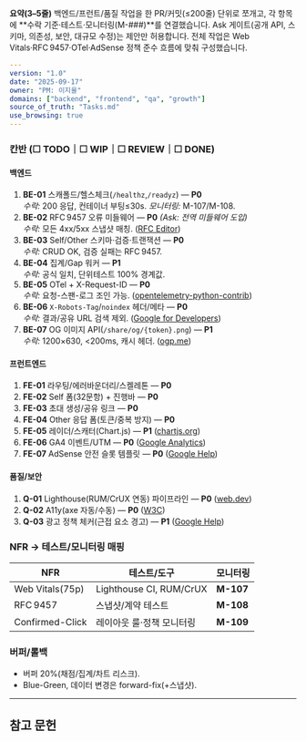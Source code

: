 ﻿**요약(3–5줄)**
백엔드/프런트/품질 작업을 한 PR/커밋(≤200줄) 단위로 쪼개고, 각 항목에 **수락 기준·테스트·모니터링(M-###)**를 연결했습니다. Ask 게이트(공개 API, 스키마, 의존성, 보안, 대규모 수정)는 제안만 허용합니다. 전체 작업은 Web Vitals·RFC 9457·OTel·AdSense 정책 준수 흐름에 맞춰 구성했습니다.

```yaml
---
version: "1.0"
date: "2025-09-17"
owner: "PM: 이지율"
domains: ["backend", "frontend", "qa", "growth"]
source_of_truth: "Tasks.md"
use_browsing: true
---
```

### 칸반 (☐ TODO｜☐ WIP｜☐ REVIEW｜☐ DONE)

#### 백엔드

1. **BE-01** 스캐폴드/헬스체크(`/healthz`,`/readyz`) — **P0**  
   *수락:* 200 응답, 컨테이너 부팅≤30s. *모니터링:* M-107/M-108.
2. **BE-02** RFC 9457 오류 미들웨어 — **P0** *(Ask: 전역 미들웨어 도입)*  
   *수락:* 모든 4xx/5xx 스냅샷 매칭. ([RFC Editor][1])
3. **BE-03** Self/Other 스키마·검증·트랜잭션 — **P0**  
   *수락:* CRUD OK, 검증 실패는 RFC 9457.
4. **BE-04** 집계/Gap 워커 — **P1**  
   *수락:* 공식 일치, 단위테스트 100% 경계값.
5. **BE-05** OTel + X-Request-ID — **P0**  
   *수락:* 요청-스팬-로그 조인 가능. ([opentelemetry-python-contrib][2])
6. **BE-06** `X-Robots-Tag`/`noindex` 헤더/메타 — **P0**  
   *수락:* 결과/공유 URL 검색 제외. ([Google for Developers][3])
7. **BE-07** OG 이미지 API(`/share/og/{token}.png`) — **P1**  
   *수락:* 1200×630, <200ms, 캐시 헤더. ([ogp.me][4])

#### 프런트엔드

1. **FE-01** 라우팅/에러바운더리/스켈레톤 — **P0**
2. **FE-02** Self 폼(32문항) + 진행바 — **P0**
3. **FE-03** 초대 생성/공유 링크 — **P0**
4. **FE-04** Other 응답 폼(토큰/중복 방지) — **P0**
5. **FE-05** 레이더/스캐터(Chart.js) — **P1** ([chartjs.org][5])
6. **FE-06** GA4 이벤트/UTM — **P0** ([Google Analytics][6])
7. **FE-07** AdSense 안전 슬롯 템플릿 — **P0** ([Google Help][7])

#### 품질/보안

1. **Q-01** Lighthouse(RUM/CrUX 연동) 파이프라인 — **P0** ([web.dev][8])
2. **Q-02** A11y(axe 자동/수동) — **P0** ([W3C][9])
3. **Q-03** 광고 정책 체커(근접 요소 경고) — **P1** ([Google Help][7])

### NFR → 테스트/모니터링 매핑

| NFR            | 테스트/도구                    | 모니터링 |
| -------------- | ----------------------------- | -------- |
| Web Vitals(75p)| Lighthouse CI, RUM/CrUX       | **M-107** |
| RFC 9457       | 스냅샷/계약 테스트             | **M-108** |
| Confirmed-Click| 레이아웃 룰·정책 모니터링      | **M-109** |

### 버퍼/롤백

* 버퍼 20%(채점/집계/차트 리스크).
* Blue-Green, 데이터 변경은 forward-fix(+스냅샷).

---

## 참고 문헌

[1]: https://www.rfc-editor.org/rfc/rfc9457.html "RFC 9457: Problem Details for HTTP APIs"  
[2]: https://opentelemetry-python-contrib.readthedocs.io/en/latest/instrumentation/fastapi/fastapi.html "OpenTelemetry FastAPI Instrumentation"  
[3]: https://developers.google.com/search/docs/crawling-indexing/robots-meta-tag "Robots Meta Tags Specifications"  
[4]: https://ogp.me/ "The Open Graph protocol"  
[5]: https://www.chartjs.org/docs/latest/charts/radar.html "Radar Chart"  
[6]: https://developers.google.com/analytics/devguides/collection/ga4/reference/events "Recommended events | Google Analytics"  
[7]: https://support.google.com/adsense/answer/1346295 "Ad placement policies - Google AdSense Help"  
[8]: https://web.dev/articles/vitals "Web Vitals | Articles"  
[9]: https://www.w3.org/TR/WCAG22/ "Web Content Accessibility Guidelines (WCAG) 2.2"
